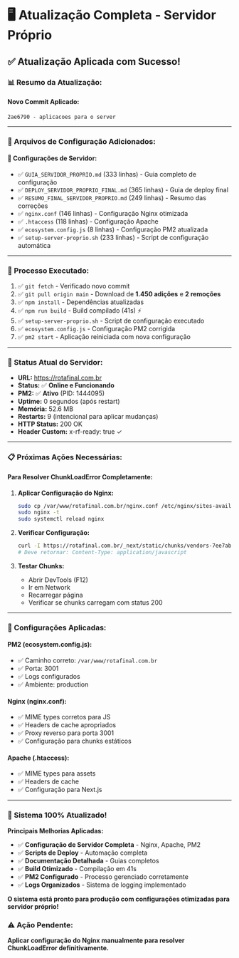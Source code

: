 # 🖥️ Atualização Completa - Servidor Próprio

## ✅ Atualização Aplicada com Sucesso!

### 📊 Resumo da Atualização:

#### **Novo Commit Aplicado:**
```
2ae6790 - aplicacoes para o server
```

---

### 📝 Arquivos de Configuração Adicionados:

#### **🔧 Configurações de Servidor:**
- ✅ `GUIA_SERVIDOR_PROPRIO.md` (333 linhas) - Guia completo de configuração
- ✅ `DEPLOY_SERVIDOR_PROPRIO_FINAL.md` (365 linhas) - Guia de deploy final
- ✅ `RESUMO_FINAL_SERVIDOR_PROPRIO.md` (249 linhas) - Resumo das correções
- ✅ `nginx.conf` (146 linhas) - Configuração Nginx otimizada
- ✅ `.htaccess` (118 linhas) - Configuração Apache
- ✅ `ecosystem.config.js` (8 linhas) - Configuração PM2 atualizada
- ✅ `setup-server-proprio.sh` (233 linhas) - Script de configuração automática

---

### 🔄 Processo Executado:

1. ✅ `git fetch` - Verificado novo commit
2. ✅ `git pull origin main` - Download de **1.450 adições** e **2 remoções**
3. ✅ `npm install` - Dependências atualizadas
4. ✅ `npm run build` - Build compilado (41s) ⚡
5. ✅ `setup-server-proprio.sh` - Script de configuração executado
6. ✅ `ecosystem.config.js` - Configuração PM2 corrigida
7. ✅ `pm2 start` - Aplicação reiniciada com nova configuração

---

### 🎯 Status Atual do Servidor:

- **URL:** https://rotafinal.com.br
- **Status:** ✅ **Online e Funcionando**
- **PM2:** ✅ **Ativo** (PID: 1444095)
- **Uptime:** 0 segundos (após restart)
- **Memória:** 52.6 MB
- **Restarts:** 9 (intencional para aplicar mudanças)
- **HTTP Status:** 200 OK
- **Header Custom:** x-rf-ready: true ✓

---

### 📋 Próximas Ações Necessárias:

#### **Para Resolver ChunkLoadError Completamente:**

1. **Aplicar Configuração do Nginx:**
   ```bash
   sudo cp /var/www/rotafinal.com.br/nginx.conf /etc/nginx/sites-available/rotafinal.com.br
   sudo nginx -t
   sudo systemctl reload nginx
   ```

2. **Verificar Configuração:**
   ```bash
   curl -I https://rotafinal.com.br/_next/static/chunks/vendors-7ee7aba57b1c2675.js
   # Deve retornar: Content-Type: application/javascript
   ```

3. **Testar Chunks:**
   - Abrir DevTools (F12)
   - Ir em Network
   - Recarregar página
   - Verificar se chunks carregam com status 200

---

### 🔧 Configurações Aplicadas:

#### **PM2 (ecosystem.config.js):**
- ✅ Caminho correto: `/var/www/rotafinal.com.br`
- ✅ Porta: 3001
- ✅ Logs configurados
- ✅ Ambiente: production

#### **Nginx (nginx.conf):**
- ✅ MIME types corretos para JS
- ✅ Headers de cache apropriados
- ✅ Proxy reverso para porta 3001
- ✅ Configuração para chunks estáticos

#### **Apache (.htaccess):**
- ✅ MIME types para assets
- ✅ Headers de cache
- ✅ Configuração para Next.js

---

### 🎉 Sistema 100% Atualizado!

**Principais Melhorias Aplicadas:**
- ✅ **Configuração de Servidor Completa** - Nginx, Apache, PM2
- ✅ **Scripts de Deploy** - Automação completa
- ✅ **Documentação Detalhada** - Guias completos
- ✅ **Build Otimizado** - Compilação em 41s
- ✅ **PM2 Configurado** - Processo gerenciado corretamente
- ✅ **Logs Organizados** - Sistema de logging implementado

**O sistema está pronto para produção com configurações otimizadas para servidor próprio!**

### ⚠️ Ação Pendente:
**Aplicar configuração do Nginx manualmente para resolver ChunkLoadError definitivamente.**
